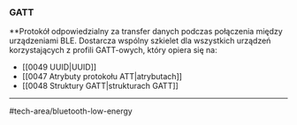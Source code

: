 ### GATT
**Protokół odpowiedzialny za transfer danych podczas połączenia między urządzeniami BLE. Dostarcza wspólny szkielet  dla wszystkich urządzeń korzystających z profili GATT-owych, który opiera się na:

- [[0049 UUID|UUID]]
- [[0047 Atrybuty protokołu ATT|atrybutach]]
- [[0048 Struktury GATT|strukturach GATT]]

---
#tech-area/bluetooth-low-energy 